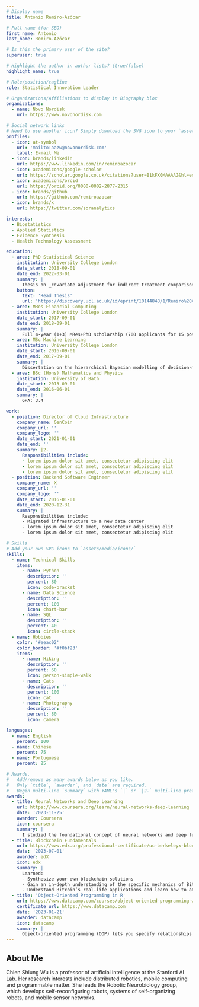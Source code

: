 ```yaml
---
# Display name
title: Antonio Remiro-Azócar

# Full name (for SEO)
first_name: Antonio
last_name: Remiro-Azócar

# Is this the primary user of the site?
superuser: true

# Highlight the author in author lists? (true/false)
highlight_name: true

# Role/position/tagline
role: Statistical Innovation Leader

# Organizations/Affiliations to display in Biography blox
organizations:
  - name: Novo Nordisk
    url: https://www.novonordisk.com

# Social network links
# Need to use another icon? Simply download the SVG icon to your `assets/media/icons/` folder.
profiles:
  - icon: at-symbol
    url: 'mailto:aazw@novonordisk.com'
    label: E-mail Me
  - icon: brands/linkedin
    url: https://www.linkedin.com/in/remiroazocar
  - icon: academicons/google-scholar
    url: https://scholar.google.co.uk/citations?user=B1kFX0MAAAAJ&hl=en
  - icon: academicons/orcid
    url: https://orcid.org/0000-0002-2877-2315
  - icon: brands/github
    url: https://github.com/remiroazocar        
  - icon: brands/x
    url: https://twitter.com/soranalytics

interests:
  - Biostatistics
  - Applied Statistics
  - Evidence Synthesis
  - Health Technology Assessment

education:
  - area: PhD Statistical Science
    institution: University College London
    date_start: 2018-09-01
    date_end: 2022-03-01
    summary: |
      Thesis on _covariate adjustment for indirect treatment comparisons_. Supervised by Prof Gianluca Baio and Prof Anna Heath in the Statistics for Health Economic Evaluation research group at the Department of Statistical Science.
    button:
      text: 'Read Thesis'
      url: 'https://discovery.ucl.ac.uk/id/eprint/10144848/1/Remiro%20Azocar__thesis_redacted_final.pdf'
  - area: MRes Financial Computing
    institution: University College London
    date_start: 2017-09-01
    date_end: 2018-09-01
    summary: |
      Full 4-year (1+3) MRes+PhD scholarship (700 applicants for 15 positions) from the EPSRC Centre for Doctoral Training in Financial Computing and Analytics, a joint collaboration between UCL, LSE and Imperial College London. PhD-level courses in computational statistics. Advanced programming and software development modules in Python and C++.
  - area: MSc Machine Learning
    institution: University College London
    date_start: 2016-09-01
    date_end: 2017-09-01
    summary: |
      Dissertation on the hierarchical Bayesian modelling of decision-making tasks based at the Gatsby Computational Neuroscience Unit under the supervision of Oliver J. Robinson and Peter Dayan. Deep and reinforcement learning courses taught by Google DeepMind.
  - area: BSc (Hons) Mathematics and Physics
    institution: University of Bath
    date_start: 2013-09-01
    date_end: 2016-06-01
    summary: |
      GPA: 3.4

work:
  - position: Director of Cloud Infrastructure
    company_name: GenCoin
    company_url: ''
    company_logo: ''
    date_start: 2021-01-01
    date_end: ''
    summary: |2-
      Responsibilities include:
      - lorem ipsum dolor sit amet, consectetur adipiscing elit
      - lorem ipsum dolor sit amet, consectetur adipiscing elit
      - lorem ipsum dolor sit amet, consectetur adipiscing elit
  - position: Backend Software Engineer
    company_name: X
    company_url: ''
    company_logo: ''
    date_start: 2016-01-01
    date_end: 2020-12-31
    summary: |
      Responsibilities include:
      - Migrated infrastructure to a new data center
      - lorem ipsum dolor sit amet, consectetur adipiscing elit
      - lorem ipsum dolor sit amet, consectetur adipiscing elit

# Skills
# Add your own SVG icons to `assets/media/icons/`
skills:
  - name: Technical Skills
    items:
      - name: Python
        description: ''
        percent: 80
        icon: code-bracket
      - name: Data Science
        description: ''
        percent: 100
        icon: chart-bar
      - name: SQL
        description: ''
        percent: 40
        icon: circle-stack
  - name: Hobbies
    color: '#eeac02'
    color_border: '#f0bf23'
    items:
      - name: Hiking
        description: ''
        percent: 60
        icon: person-simple-walk
      - name: Cats
        description: ''
        percent: 100
        icon: cat
      - name: Photography
        description: ''
        percent: 80
        icon: camera

languages:
  - name: English
    percent: 100
  - name: Chinese
    percent: 75
  - name: Portuguese
    percent: 25

# Awards.
#   Add/remove as many awards below as you like.
#   Only `title`, `awarder`, and `date` are required.
#   Begin multi-line `summary` with YAML's `|` or `|2-` multi-line prefix and indent 2 spaces below.
awards:
  - title: Neural Networks and Deep Learning
    url: https://www.coursera.org/learn/neural-networks-deep-learning
    date: '2023-11-25'
    awarder: Coursera
    icon: coursera
    summary: |
      I studied the foundational concept of neural networks and deep learning. By the end, I was familiar with the significant technological trends driving the rise of deep learning; build, train, and apply fully connected deep neural networks; implement efficient (vectorized) neural networks; identify key parameters in a neural network’s architecture; and apply deep learning to your own applications.
  - title: Blockchain Fundamentals
    url: https://www.edx.org/professional-certificate/uc-berkeleyx-blockchain-fundamentals
    date: '2023-07-01'
    awarder: edX
    icon: edx
    summary: |
      Learned:
      - Synthesize your own blockchain solutions
      - Gain an in-depth understanding of the specific mechanics of Bitcoin
      - Understand Bitcoin’s real-life applications and learn how to attack and destroy Bitcoin, Ethereum, smart contracts and Dapps, and alternatives to Bitcoin’s Proof-of-Work consensus algorithm
  - title: 'Object-Oriented Programming in R'
    url: https://www.datacamp.com/courses/object-oriented-programming-with-s3-and-r6-in-r
    certificate_url: https://www.datacamp.com
    date: '2023-01-21'
    awarder: datacamp
    icon: datacamp
    summary: |
      Object-oriented programming (OOP) lets you specify relationships between functions and the objects that they can act on, helping you manage complexity in your code. This is an intermediate level course, providing an introduction to OOP, using the S3 and R6 systems. S3 is a great day-to-day R programming tool that simplifies some of the functions that you write. R6 is especially useful for industry-specific analyses, working with web APIs, and building GUIs.
---
```


## About Me

Chien Shiung Wu is a professor of artificial intelligence at the Stanford AI Lab. Her research interests include distributed robotics, mobile computing and programmable matter. She leads the Robotic Neurobiology group, which develops self-reconfiguring robots, systems of self-organizing robots, and mobile sensor networks.

